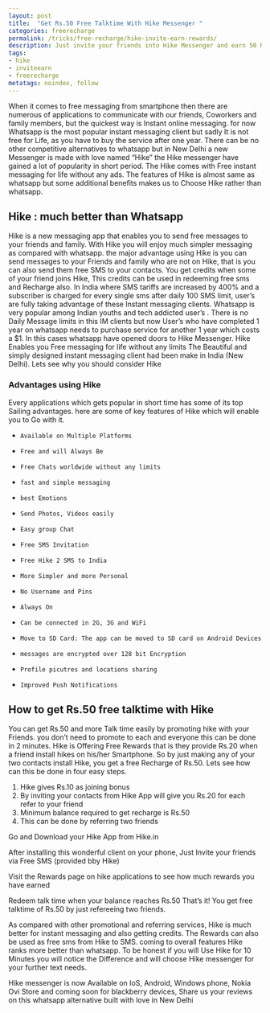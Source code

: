 ```yaml
---
layout: post
title:  "Get Rs.50 Free Talktime With Hike Messenger "
categories: freerecharge
permalink: /tricks/free-recharge/hike-invite-earn-rewards/
description: Just invite your friends into Hike Messenger and earn 50 Rs Free talktime per referral.
tags: 
- hike
- inviteearn
- freerecharge
metatags: noindex, follow
---
```

<!--
<div class="breadcrumb">
<span itemscope='itemscope' itemtype='http://data-vocabulary.org/Breadcrumb'><a href="/" itemprop="url"><span title="Goyllo" itemprop='title'>Goyllo</span></a></span>
<span itemscope='itemscope' itemtype='http://data-vocabulary.org/Breadcrumb'>&#187; <a href="/tricks/" itemprop="url"><span title="Tricks" itemprop='title'>Internet Tricks</span></a></span>
<span itemscope='itemscope' itemtype='http://data-vocabulary.org/Breadcrumb'>&#187; <a href="/tricks/free-recharge/" itemprop="url"><span title="Free Recharge" itemprop='title'>Free Recharge</span></a></span>
</div>
-->


When it comes to free messaging from smartphone then there are numerous of applications to communicate with our friends, Coworkers and family members, but the quickest way is Instant online messaging. for now Whatsapp is the most popular instant messaging client but sadly It is not free for Life, as you have to buy the service after one year. There can be no other competitive alternatives to whatsapp but in New Delhi a new Messenger is made with love named “Hike” the Hike messenger have gained a lot of popularity in short period. The Hike comes with Free instant messaging for life without any ads. The features of Hike is almost same as whatsapp but some additional benefits makes us to Choose Hike rather than whatsapp.

## Hike : much better than Whatsapp ##

Hike is a new messaging app that enables you to send free messages to your friends and family. With Hike you will enjoy much simpler messaging as compared with whatsapp. the major advantage using Hike is you can send messages to your Friends and family who are not on Hike, that is you can also send them free SMS to  your contacts. You get credits when some of your friend joins Hike, This credits can be used in redeeming free sms and Recharge also.
In India where SMS tariffs are increased by 400% and a subscriber is charged for every single sms after daily 100 SMS limit, user’s are fully taking advantage of these Instant messaging clients. Whatsapp is very popular among Indian youths and tech addicted user’s . There is no Daily Message limits in this IM clients but now User’s who have completed 1 year on whatsapp needs to purchase service for another 1 year which costs a $1. In this cases whatsapp have opened doors to Hike Messenger. Hike Enables you Free messaging for life without any limits  The Beautiful and simply designed instant messaging client had been make in India (New Delhi). Lets see why you should consider Hike

### Advantages using Hike ###
Every applications which gets popular in short time has some of its top Sailing advantages. here are some of key features of Hike which will enable you to Go with it.

-     Available on Multiple Platforms
-     Free and will Always Be
-     Free Chats worldwide without any limits
-     fast and simple messaging
-     best Emotions
-     Send Photos, Videos easily
-     Easy group Chat
-     Free SMS Invitation
-     Free Hike 2 SMS to India
-     More Simpler and more Personal
-     No Username and Pins
-     Always On
-     Can be connected in 2G, 3G and WiFi
-     Move to SD Card: The app can be moved to SD card on Android Devices
-     messages are encrypted over 128 bit Encryption
-     Profile picutres and locations sharing
-     Improved Push Notifications


## How to get Rs.50 free talktime with Hike ##

You can get Rs.50 and more Talk time easily by promoting hike with your Friends. you don’t need to promote to each and everyone this can be done in 2 minutes. Hike is Offering Free Rewards that is they provide Rs.20 when a friend install hikes on his/her Smartphone. So by just making any of your two contacts install Hike, you get a free Recharge of Rs.50. Lets see how can this be done in four easy steps.


1. Hike gives Rs.10 as joining bonus
2. By inviting your contacts from Hike App will give you Rs.20 for each refer to your friend
3. Minimum balance required to get recharge is Rs.50
4. This can be done by referring two friends

Go and Download your Hike App from Hike.in

After installing this wonderful client on your phone, Just Invite your friends via Free SMS (provided bby Hike)

Visit the Rewards page on hike applications to see how much rewards you have earned

Redeem talk time when your balance reaches Rs.50 That’s it! You get free talktime of Rs.50 by just refereeing two friends.

As compared with other promotional and referring services, Hike is much better for instant messaging and also getting credits. The Rewards can also be used as free sms from Hike to SMS. coming to overall features Hike ranks more better than  whatsapp. To be honest if you will Use Hike for 10 Minutes you will notice the Difference and will choose Hike messenger for your further text needs.

Hike messenger is now Available on IoS, Android, Windows phone, Nokia Ovi Store and coming soon for blackberry devices, Share us your reviews on this whatsapp alternative built with love in New Delhi

